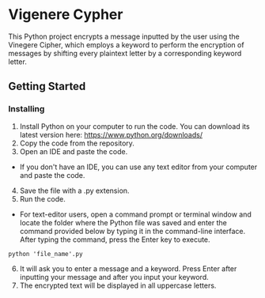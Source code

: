 # Vigenere Cypher

This Python project encrypts a message inputted by the user using the Vinegere Cipher, which employs a keyword to perform the encryption of messages by shifting every plaintext letter by a corresponding keyword letter.
## Getting Started

### Installing
1. Install Python on your computer to run the code. You can download its latest version here: https://www.python.org/downloads/
2. Copy the code from the repository.
3. Open an IDE and paste the code.
* If you don't have an IDE, you can use any text editor from your computer and paste the code.
4. Save the file with a .py  extension.
5. Run the code.
*  For text-editor users, open a command prompt or terminal window and locate the folder where the Python file was saved and enter the command provided below by typing it in the command-line interface. After typing the command, press the Enter key to execute.

```
python 'file_name'.py
```

6. It will ask you to enter a message and a keyword. Press Enter after inputting your message and after you input your keyword.
7. The encrypted text will be displayed in all uppercase letters.
